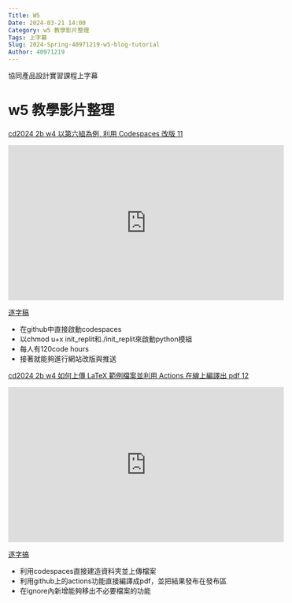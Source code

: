 ```yaml
---
Title: W5
Date: 2024-03-21 14:00
Category: w5 教學影片整理
Tags: 上字幕
Slug: 2024-Spring-40971219-w5-blog-tutorial
Author: 40971219
---
```


協同產品設計實習課程上字幕

<!-- PELICAN_END_SUMMARY -->

# w5 教學影片整理
 [cd2024 2b w4 以第六組為例, 利用 Codespaces 改版 11](https://youtu.be/L8rG5uLHIlo?si=gsIcSEaHFxa9EsrE)


<iframe width="560" height="315" src="https://www.youtube.com/embed/L8rG5uLHIlo?si=su2GL6oNEWtGUTNQ" title="YouTube video player" frameborder="0" allow="accelerometer; autoplay; clipboard-write; encrypted-media; gyroscope; picture-in-picture; web-share" referrerpolicy="strict-origin-when-cross-origin" allowfullscreen></iframe>

[逐字稿](https://nfuedu-my.sharepoint.com/:t:/g/personal/40971219_nfu_edu_tw/Eb3gzblBaN5LqUHWRVfu0T8BFMLsnIrK6ggUwBCKPyWOLw)

- 在github中直接啟動codespaces
- 以chmod u+x init_replit和./init_replit來啟動python模組
- 每人有120code hours
- 接著就能夠進行網站改版與推送

[cd2024 2b w4 如何上傳 LaTeX 範例檔案並利用 Actions 在線上編譯出 pdf 12](https://youtu.be/L8rG5uLHIlo?si=UFz6FO2_cg_K_PBt)

<iframe width="560" height="315" src="https://www.youtube.com/embed/bheoYbc4sns?si=W6Ka9TYIz878DDYD" title="YouTube video player" frameborder="0" allow="accelerometer; autoplay; clipboard-write; encrypted-media; gyroscope; picture-in-picture; web-share" referrerpolicy="strict-origin-when-cross-origin" allowfullscreen></iframe>

[逐字搞](https://nfuedu-my.sharepoint.com/:t:/g/personal/40971219_nfu_edu_tw/ET_MpTSJQv1Iv9FRs0y9iCwBwN5Xz8D4q9EwRK4bX0NfcA?e=UeDPjz)

- 利用codespaces直接建造資料夾並上傳檔案
- 利用github上的actions功能直接編譯成pdf，並把結果發布在發布區
- 在ignore內新增能夠移出不必要檔案的功能
